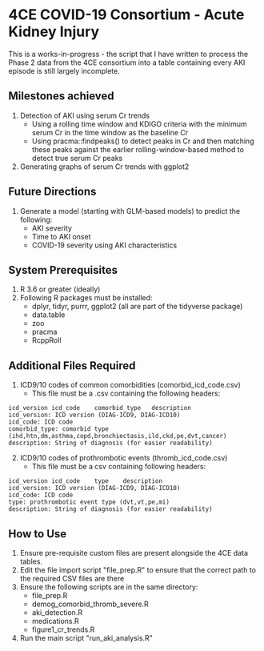 # 4CE COVID-19 Consortium - Acute Kidney Injury

This is a works-in-progress - the script that I have written to process the Phase 2 data from the 4CE consortium into a table containing every AKI episode is still largely incomplete.

## Milestones achieved
1) Detection of AKI using serum Cr trends
   - Using a rolling time window and KDIGO criteria with the minimum serum Cr in the time window as the baseline Cr
   - Using pracma::findpeaks() to detect peaks in Cr and then matching these peaks against the earlier rolling-window-based method to detect true serum Cr peaks
2) Generating graphs of serum Cr trends with ggplot2

## Future Directions
1) Generate a model (starting with GLM-based models) to predict the following:
   - AKI severity
   - Time to AKI onset
   - COVID-19 severity using AKI characteristics

## System Prerequisites
1) R 3.6 or greater (ideally)
2) Following R packages must be installed:
   - dplyr, tidyr, purrr, ggplot2 (all are part of the tidyverse package)
   - data.table
   - zoo
   - pracma
   - RcppRoll

## Additional Files Required
1) ICD9/10 codes of common comorbidities (comorbid_icd_code.csv)
   * This file must be a .csv containing the following headers:
```
icd_version	icd_code	comorbid_type	description
icd_version: ICD version (DIAG-ICD9, DIAG-ICD10)
icd_code: ICD code
comorbid_type: comorbid type (ihd,htn,dm,asthma,copd,bronchiectasis,ild,ckd,pe,dvt,cancer)
description: String of diagnosis (for easier readability)
```

2) ICD9/10 codes of prothrombotic events (thromb_icd_code.csv)
   * This file must be a csv containing following headers:
```
icd_version	icd_code	type	description
icd_version: ICD version (DIAG-ICD9, DIAG-ICD10)
icd_code: ICD code
type: prothrombotic event type (dvt,vt,pe,mi)
description: String of diagnosis (for easier readability)
```

## How to Use
1) Ensure pre-requisite custom files are present alongside the 4CE data tables.
2) Edit the file import script "file_prep.R" to ensure that the correct path to the required CSV files are there
3) Ensure the following scripts are in the same directory:
   - file_prep.R
   - demog_comorbid_thromb_severe.R
   - aki_detection.R
   - medications.R
   - figure1_cr_trends.R
3) Run the main script "run_aki_analysis.R"